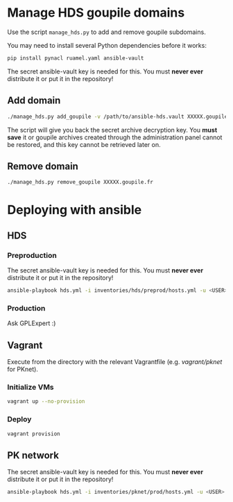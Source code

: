 # Manage HDS goupile domains

Use the script `manage_hds.py` to add and remove goupile subdomains.

You may need to install several Python dependencies before it works:

```sh
pip install pynacl ruamel.yaml ansible-vault
```

The secret ansible-vault key is needed for this. You must __never ever__ distribute it or put it in the repository!

## Add domain

```sh
./manage_hds.py add_goupile -v /path/to/ansible-hds.vault XXXXX.goupile.fr
```

The script will give you back the secret archive decryption key. You __must save__ it or goupile archives
created through the administration panel cannot be restored, and this key cannot be retrieved later on.

## Remove domain

```sh
./manage_hds.py remove_goupile XXXXX.goupile.fr
```

# Deploying with ansible

## HDS

### Preproduction

The secret ansible-vault key is needed for this. You must __never ever__ distribute it or put it in the repository!

```sh
ansible-playbook hds.yml -i inventories/hds/preprod/hosts.yml -u <USER> --key-file <KEY_FILE> --vault-password-file /path/to/ansible-hds.vault --ask-become-pass
```

### Production

Ask GPLExpert :)

## Vagrant

Execute from the directory with the relevant Vagrantfile (e.g. _vagrant/pknet_ for PKnet).

### Initialize VMs

```sh
vagrant up --no-provision
```

### Deploy

```sh
vagrant provision
```

## PK network

The secret ansible-vault key is needed for this. You must __never ever__ distribute it or put it in the repository!

```sh
ansible-playbook hds.yml -i inventories/pknet/prod/hosts.yml -u <USER> --key-file <KEY_FILE> --vault-password-file /path/to/ansible-pknet.vault --ask-become-pass
```

